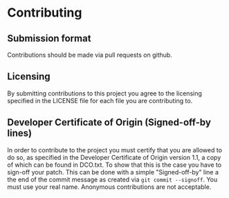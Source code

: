 # Contributing

## Submission format

Contributions should be made via pull requests on github.

## Licensing

By submitting contributions to this project you agree to the licensing
specified in the LICENSE file for each file you are contributing to.

## Developer Certificate of Origin (Signed-off-by lines)

In order to contribute to the project you must certify that you are allowed to
do so, as specified in the Developer Certificate of Origin version 1.1, a copy
of which can be found in DCO.txt.
To show that this is the case you have to sign-off your patch. This can be done
with a simple "Signed-off-by" line a the end of the commit message as created
via `git commit --signoff`.
You must use your real name. Anonymous contributions are not acceptable.
